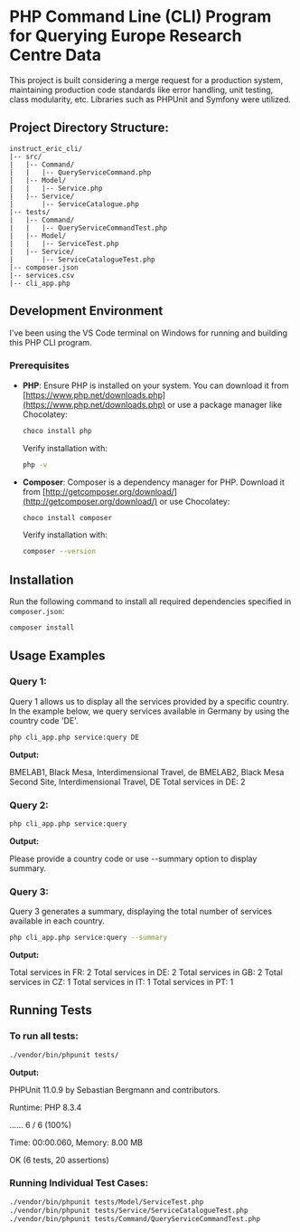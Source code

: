 # PHP Command Line (CLI) Program for Querying Europe Research Centre Data

This project is built considering a merge request for a production system, maintaining production code standards like error handling, unit testing, class modularity, etc. Libraries such as PHPUnit and Symfony were utilized.

## Project Directory Structure:

```
instruct_eric_cli/
|-- src/
|   |-- Command/
|   |   |-- QueryServiceCommand.php
|   |-- Model/
|   |   |-- Service.php
|   |-- Service/
|       |-- ServiceCatalogue.php
|-- tests/
|   |-- Command/
|   |   |-- QueryServiceCommandTest.php
|   |-- Model/
|   |   |-- ServiceTest.php
|   |-- Service/
|       |-- ServiceCatalogueTest.php
|-- composer.json
|-- services.csv
|-- cli_app.php
```

## Development Environment

I've been using the VS Code terminal on Windows for running and building this PHP CLI program.

### Prerequisites

- **PHP**: Ensure PHP is installed on your system. You can download it from [https://www.php.net/downloads.php](https://www.php.net/downloads.php) or use a package manager like Chocolatey:

  ```bash
  choco install php
  ```

  Verify installation with:

  ```bash
  php -v
  ```

- **Composer**: Composer is a dependency manager for PHP. Download it from [http://getcomposer.org/download/](http://getcomposer.org/download/) or use Chocolatey:

  ```bash
  choco install composer
  ```

  Verify installation with:

  ```bash
  composer --version
  ```

## Installation

Run the following command to install all required dependencies specified in `composer.json`:

```bash
composer install
```

## Usage Examples

### Query 1:

Query 1 allows us to display all the services provided by a specific country. In the example below, we query services available in Germany by using the country code 'DE'.

```bash
php cli_app.php service:query DE
```

**Output:**

BMELAB1, Black Mesa, Interdimensional Travel, de
BMELAB2, Black Mesa Second Site, Interdimensional Travel, DE
Total services in DE: 2

### Query 2: 

```bash
php cli_app.php service:query
```

**Output:**

Please provide a country code or use --summary option to display summary.

### Query 3:

Query 3 generates a summary, displaying the total number of services available in each country.

```bash
php cli_app.php service:query --summary
```

**Output:**

Total services in FR: 2
Total services in DE: 2
Total services in GB: 2
Total services in CZ: 1
Total services in IT: 1
Total services in PT: 1

## Running Tests

### To run all tests:

```bash
./vendor/bin/phpunit tests/
```

**Output:**

PHPUnit 11.0.9 by Sebastian Bergmann and contributors.

Runtime:       PHP 8.3.4

......                                                              6 / 6 (100%)

Time: 00:00.060, Memory: 8.00 MB

OK (6 tests, 20 assertions)

### Running Individual Test Cases:

```bash
./vendor/bin/phpunit tests/Model/ServiceTest.php 
./vendor/bin/phpunit tests/Service/ServiceCatalogueTest.php 
./vendor/bin/phpunit tests/Command/QueryServiceCommandTest.php
```
